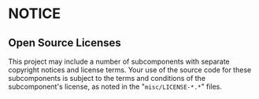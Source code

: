 # NOTICE

## Open Source Licenses

This project may include a number of subcomponents with separate copyright 
notices and license terms. Your use of the source code for these subcomponents 
is subject to the terms and conditions of the subcomponent's license, as noted 
in the "`misc/LICENSE-*.*`" files.

